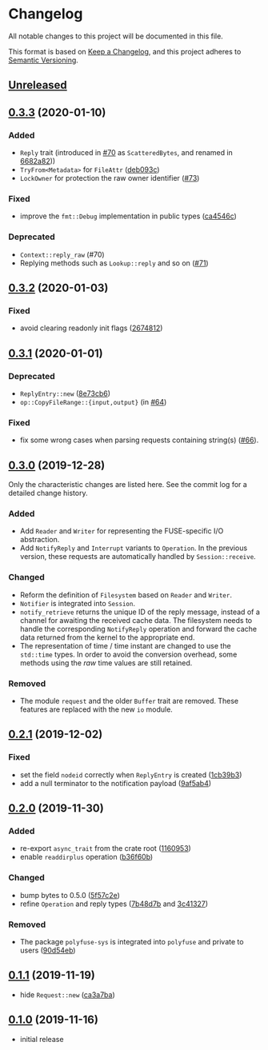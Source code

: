 # Changelog
All notable changes to this project will be documented in this file.

This format is based on [Keep a Changelog], and this project adheres to [Semantic Versioning].

## [Unreleased]

## [0.3.3] (2020-01-10)

### Added

* `Reply` trait (introduced in [#70](https://github.com/ubnt-intrepid/polyfuse/pull/70) as `ScatteredBytes`, and renamed in [6682a82](https://github.com/ubnt-intrepid/polyfuse/commit/6682a828934ffc257d9bc7b690215e02014df08a)))
* `TryFrom<Metadata>` for `FileAttr` ([deb093c](https://github.com/ubnt-intrepid/polyfuse/commit/deb093ce195fcbd4bb675c12155c8a05d58211c6))
* `LockOwner` for protection the raw owner identifier ([#73](https://github.com/ubnt-intrepid/polyfuse/pull/73))

### Fixed

* improve the `fmt::Debug` implementation in public types ([ca4546c](https://github.com/ubnt-intrepid/polyfuse/commit/ca4546c3c0cf1ddd5e66c81771857a559959e9d3))

### Deprecated

* `Context::reply_raw` (#70)
* Replying methods such as `Lookup::reply` and so on ([#71](https://github.com/ubnt-intrepid/polyfuse/pull/71))

## [0.3.2] (2020-01-03)

### Fixed

* avoid clearing readonly init flags ([2674812](https://github.com/ubnt-intrepid/polyfuse/commit/267481224d77860c9221e6964662620918374757))

## [0.3.1] (2020-01-01)

### Deprecated

* `ReplyEntry::new` ([8e73cb6](https://github.com/ubnt-intrepid/polyfuse/commit/8e73cb6c6a3a698498fd2578ea5c8e669ffa8e74))
* `op::CopyFileRange::{input,output}` (in [#64](https://github.com/ubnt-intrepid/polyfuse/pull/64))

### Fixed

* fix some wrong cases when parsing requests containing string(s) ([#66](https://github.com/ubnt-intrepid/polyfuse/pull/66)).

## [0.3.0] (2019-12-28)

Only the characteristic changes are listed here.
See the commit log for a detailed change history.

### Added

* Add `Reader` and `Writer` for representing the FUSE-specific I/O abstraction.
* Add `NotifyReply` and `Interrupt` variants to `Operation`.  In the previous version,
  these requests are automatically handled by `Session::receive`.

### Changed

* Reform the definition of `Filesystem` based on `Reader` and `Writer`.
* `Notifier` is integrated into `Session`.
* `notify_retrieve` returns the unique ID of the reply message, instead of a channel for
   awaiting the received cache data. The filesystem needs to handle the corresponding
   `NotifyReply` operation and forward the cache data returned from the kernel to the
   appropriate end.
* The representation of time / time instant are changed to use the `std::time` types.
  In order to avoid the conversion overhead, some methods using the *raw* time values
  are still retained.

### Removed

* The module `request` and the older `Buffer` trait are removed. These features are replaced
  with the new `io` module.

## [0.2.1] (2019-12-02)

### Fixed

* set the field `nodeid` correctly when `ReplyEntry` is created ([1cb39b3](https://github.com/ubnt-intrepid/polyfuse/commit/1cb39b3077d62210f3d7b91ce7be57719b2fb73f))
* add a null terminator to the notification payload ([9af5ab4](https://github.com/ubnt-intrepid/polyfuse/commit/9af5ab4daf0f59a898c0fed08098a57fe2664243))

## [0.2.0] (2019-11-30)

### Added

* re-export `async_trait` from the crate root ([1160953](https://github.com/ubnt-intrepid/polyfuse/commit/1160953f8e74c8888c7d4270eff926a8112ea256))
* enable `readdirplus` operation ([b36f60b](https://github.com/ubnt-intrepid/polyfuse/commit/b36f60b5055bd723ba9a7406252917f0b4829f0f))

### Changed

* bump bytes to 0.5.0 ([5f57c2e](https://github.com/ubnt-intrepid/polyfuse/commit/5f57c2e471df5ac83ca2776c0bd18a653d6f9360))
* refine `Operation` and reply types ([7b48d7b](https://github.com/ubnt-intrepid/polyfuse/commit/7b48d7bc408d753033a4b21df927b52fd8420a7c) and [3c41327](https://github.com/ubnt-intrepid/polyfuse/commit/3c41327856b317c14a84e06093c30bd5139aff2c))

### Removed

* The package `polyfuse-sys` is integrated into `polyfuse` and private to users ([90d54eb](https://github.com/ubnt-intrepid/polyfuse/commit/90d54eb9a5d13a9f06cd3e1922cd01c087c7a416))

## [0.1.1] (2019-11-19)

* hide `Request::new` ([ca3a7ba](https://github.com/ubnt-intrepid/polyfuse/commit/ca3a7baf3650304d16b270c556704f7c631b0888))

## [0.1.0] (2019-11-16)

* initial release

<!-- links -->

[Unreleased]: https://github.com/ubnt-intrepid/polyfuse/compare/v0.3.3...HEAD
[0.3.3]: https://github.com/ubnt-intrepid/polyfuse/compare/v0.3.2...v0.3.3
[0.3.2]: https://github.com/ubnt-intrepid/polyfuse/compare/v0.3.1...v0.3.2
[0.3.1]: https://github.com/ubnt-intrepid/polyfuse/compare/v0.3.0...v0.3.1
[0.3.0]: https://github.com/ubnt-intrepid/polyfuse/compare/v0.2.1...v0.3.0
[0.2.1]: https://github.com/ubnt-intrepid/polyfuse/compare/v0.2.0...v0.2.1
[0.2.0]: https://github.com/ubnt-intrepid/polyfuse/compare/v0.1.1...v0.2.0
[0.1.1]: https://github.com/ubnt-intrepid/polyfuse/compare/v0.1.0...v0.1.1
[0.1.0]: https://github.com/ubnt-intrepid/polyfuse/tree/v0.1.0

[Keep a Changelog]: https://keepachangelog.com/en/1.0.0/
[Semantic Versioning]: https://semver.org/spec/v2.0.0.html
